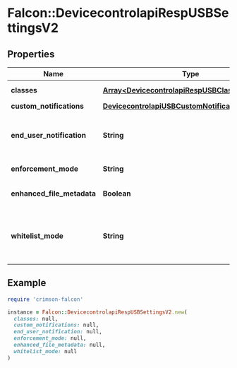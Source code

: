 # Falcon::DevicecontrolapiRespUSBSettingsV2

## Properties

| Name | Type | Description | Notes |
| ---- | ---- | ----------- | ----- |
| **classes** | [**Array&lt;DevicecontrolapiRespUSBClassSettingsV2&gt;**](DevicecontrolapiRespUSBClassSettingsV2.md) | Array of USB classes |  |
| **custom_notifications** | [**DevicecontrolapiUSBCustomNotifications**](DevicecontrolapiUSBCustomNotifications.md) |  | [optional] |
| **end_user_notification** | **String** | Indicates whether the end-user notification will appear (SILENT or NOTIFY_USER) |  |
| **enforcement_mode** | **String** | Enforcement mode for the USB policy |  |
| **enhanced_file_metadata** | **Boolean** | Boolean value to enable file metadata |  |
| **whitelist_mode** | **String** | Indicates whether the policy will include whitelist exceptions (ENABLE_ALWAYS, DISABLE_VIRTUAL) | [optional] |

## Example

```ruby
require 'crimson-falcon'

instance = Falcon::DevicecontrolapiRespUSBSettingsV2.new(
  classes: null,
  custom_notifications: null,
  end_user_notification: null,
  enforcement_mode: null,
  enhanced_file_metadata: null,
  whitelist_mode: null
)
```

